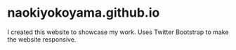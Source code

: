 # naokiyokoyama.github.io
I created this website to showcase my work. Uses Twitter Bootstrap to make the website responsive. 

